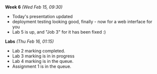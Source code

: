 **Week 6** *(Wed Feb 15, 09:30)*  
- Today's presentation updated
- deployment testing looking good, finally - now for a web interface for you
- Lab 5 is up, and "Job 3" for it has been fixed :)

**Labs** *(Thu Feb 16, 01:15)*  
- Lab 2 marking completed.  
- Lab 3 marking is in in progress
- Lab 4 marking is in the queue.
- Assignment 1 is in the queue.
